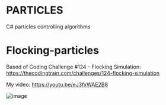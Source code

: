 # PARTICLES
 C# particles controlling algorithms

# Flocking-particles

Based of Coding Challenge #124 - Flocking Simulation: https://thecodingtrain.com/challenges/124-flocking-simulation

My video: https://youtu.be/eJ3fxWAE2B8

![image](https://github.com/tltrus/PARTICLES/assets/77125487/cbdccc35-def0-447f-8ebc-05c2b0ead8ff)

